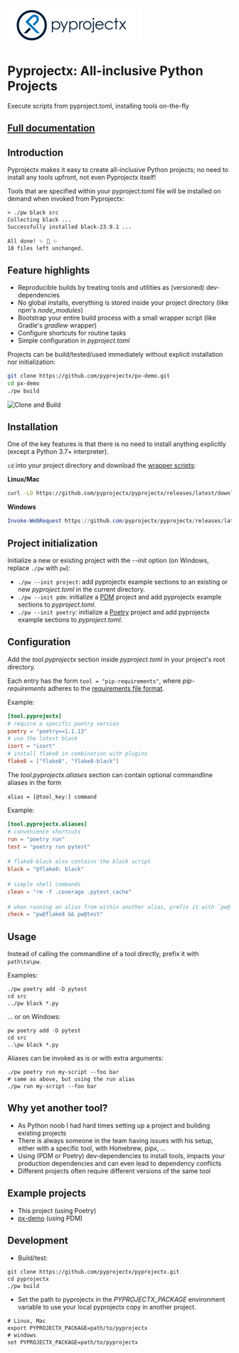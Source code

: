![pyprojectx](docs/docs/assets/px.png)

# Pyprojectx: All-inclusive Python Projects

Execute scripts from pyproject.toml, installing tools on-the-fly

## [Full documentation](https://pyprojectx.github.io)

## Introduction
Pyprojectx makes it easy to create all-inclusive Python projects; no need to install any tools upfront,
not even Pyprojectx itself!

Tools that are specified within your pyproject.toml file will be installed on demand when invoked from Pyprojectx: 
```shell
> ./pw black src
Collecting black ...
Successfully installed black-23.9.1 ...

All done! ✨ 🍰 ✨
18 files left unchanged.
```

## Feature highlights
* Reproducible builds by treating tools and utilities as (versioned) dev-dependencies
* No global installs, everything is stored inside your project directory (like npm's _node_modules_)
* Bootstrap your entire build process with a small wrapper script (like Gradle's _gradlew_ wrapper)
* Configure shortcuts for routine tasks
* Simple configuration in _pyproject.toml_

Projects can be build/tested/used immediately without explicit installation nor initialization:
```bash
git clone https://github.com/pyprojectx/px-demo.git
cd px-demo
./pw build
```
![Clone and Build](https://raw.githubusercontent.com/pyprojectx/pyprojectx/main/docs/docs/assets/build.png)

## Installation
One of the key features is that there is no need to install anything explicitly (except a Python 3.7+ interpreter).

`cd` into your project directory and download the
[wrapper scripts](https://github.com/pyprojectx/pyprojectx/releases/latest/download/wrappers.zip):

**Linux/Mac**
```bash
curl -LO https://github.com/pyprojectx/pyprojectx/releases/latest/download/wrappers.zip && unzip wrappers.zip && rm -f wrappers.zip
```

**Windows**
```powershell
Invoke-WebRequest https://github.com/pyprojectx/pyprojectx/releases/latest/download/wrappers.zip -OutFile wrappers.zip; Expand-Archive -Path wrappers.zip -DestinationPath .; Remove-Item -Path wrappers.zip
```

## Project initialization
Initialize a new or existing project with the _--init_ option (on Windows, replace `./pw` with `pw`):

* `./pw --init project`: add pyprojectx example sections to an existing or new _pyproject.toml_ in the current directory.
* `./pw --init pdm`: initialize a [PDM](https://pdm.fming.dev/) project and add pyprojectx example sections to _pyproject.toml_.
* `./pw --init poetry`: initialize a [Poetry](https://python-poetry.org/) project and add pyprojectx example sections to _pyproject.toml_.

## Configuration
Add the _tool.pyprojectx_ section inside _pyproject.toml_ in your project's root directory.

Each entry has the form `tool = "pip-requirements"`, where _pip-requirements_ adheres to the
[requirements file format](https://pip.pypa.io/en/stable/reference/requirements-file-format/).

Example:
```toml
[tool.pyprojectx]
# require a specific poetry version
poetry = "poetry==1.1.13"
# use the latest black
isort = "isort"
# install flake8 in combination with plugins
flake8 = ["flake8", "flake8-black"]
```

The _tool.pyprojectx.aliases_ section can contain optional commandline aliases in the form

`alias = [@tool_key:] command`

Example:
```toml
[tool.pyprojectx.aliases]
# convenience shortcuts
run = "poetry run"
test = "poetry run pytest"

# flake8-black also contains the black script
black = "@flake8: black"

# simple shell commands
clean = "rm -f .coverage .pytest_cache"

# when running an alias from within another alias, prefix it with `pw@`
check = "pw@flake8 && pw@test"
```

## Usage
Instead of calling the commandline of a tool directly, prefix it with `path\to\pw`.

Examples:
```shell
./pw poetry add -D pytest
cd src
../pw black *.py
```

... or on Windows:
```shell
pw poetry add -D pytest
cd src
..\pw black *.py
```

Aliases can be invoked as is or with extra arguments:
```shell
./pw poetry run my-script --foo bar
# same as above, but using the run alias
./pw run my-script --foo bar
```

## Why yet another tool?
* As Python noob I had hard times setting up a project and building existing projects
* There is always someone in the team having issues with his setup, either with a specific tool, with Homebrew, pipx, ...
* Using (PDM or Poetry) dev-dependencies to install tools, impacts your production dependencies and can even lead to dependency conflicts
* Different projects often require different versions of the same tool

## Example projects
* This project (using Poetry)
* [px-demo](https://github.com/pyprojectx/px-demo) (using PDM)

## Development
* Build/test:
```shell
git clone https://github.com/pyprojectx/pyprojectx.git
cd pyprojectx
./pw build
```

* Set the path to pyprojectx in the _PYPROJECTX_PACKAGE_ environment variable
  to use your local pyprojectx copy in another project.
```shell
# Linux, Mac
export PYPROJECTX_PACKAGE=path/to/pyprojectx
# windows
set PYPROJECTX_PACKAGE=path/to/pyprojectx
```
